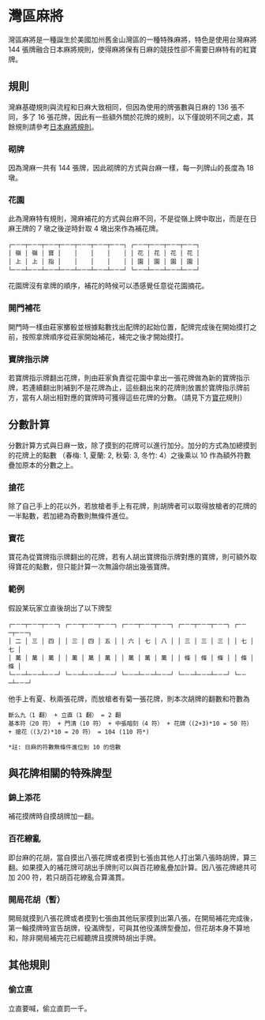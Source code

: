 # 灣區麻將

灣區麻將是一種誕生於美國加州舊金山灣區的一種特殊麻將，特色是使用台灣麻將 144 張牌融合日本麻將規則，使得麻將保有日麻的競技性卻不需要日麻特有的紅寶牌。

## 規則

灣麻基礎規則與流程和日麻大致相同，但因為使用的牌張數與日麻的 136 張不同，多了 16 張花牌，因此有一些額外關於花牌的規則，以下僅說明不同之處，其餘規則請參考[日本麻將規則](https://zh.wikipedia.org/wiki/%E6%97%A5%E6%9C%AC%E9%BA%BB%E5%B0%86%E8%A7%84%E5%88%99)。

### 砌牌

因為灣麻一共有 144 張牌，因此砌牌的方式與台麻一樣，每一列牌山的長度為 18 墩。

### 花園

此為灣麻特有規則，灣麻補花的方式與台麻不同，不是從嶺上牌中取出，而是在日麻王牌的 7 墩之後逆時針取 4 墩出來作為補花牌。

```
┌─－─┬─－─┬─－─┬─－─┬─－─┬─－─┬─－─┐ ┌─－─┬─－─┬─－─┬─－─┐
│ 嶺 │ 嶺 │ 寶 │ 　 │ 　 │ 　 │ 　 │ │ 花 │ 花 │ 花 │ 花 │
│ 上 │ 上 │ 指 │ 　 │ 　 │ 　 │ 　 │ │ 園 │ 園 │ 園 │ 園 │
└─－─┴─－─┴─－─┴─－─┴─－─┴─－─┴─－─┘ └─－─┴─－─┴─－─┴─－─┘
```

花園牌沒有拿牌的順序，補花的時候可以憑感覺任意從花園摘花。

### 開門補花

開門時一樣由莊家擲骰並根據點數找出配牌的起始位置，配牌完成後在開始摸打之前，按照拿牌順序從莊家開始補花，補完之後才開始摸打。

### 寶牌指示牌

若寶牌指示牌翻出花牌，則由莊家負責從花園中拿出一張花牌做為新的寶牌指示牌，若連續翻出則補到不是花牌為止，這些翻出來的花牌則放置於寶牌指示牌前方，當有人胡出相對應的寶牌時可獲得這些花牌的分數。（請見下方[寶花](#寶花)規則）

## 分數計算

分數計算方式與日麻一致，除了摸到的花牌可以進行加分。加分的方式為加總摸到的花牌上的點數 （春梅: 1, 夏蘭: 2, 秋菊: 3, 冬竹: 4）之後乘以 10 作為額外符數疊加原本的分數之上。

### 搶花

除了自己手上的花以外，若放槍者手上有花牌，則胡牌者可以取得放槍者的花牌的一半點數，若加總為奇數則無條件進位。

### 寶花

寶花為從寶牌指示牌翻出的花牌，若有人胡出寶牌指示牌對應的寶牌，則可額外取得寶花的點數，但只能計算一次無論你胡出幾張寶牌。

### 範例

假設某玩家立直後胡出了以下牌型

```
┌─－─┬─－─┬─－─┐ ┌─－─┬─－─┬─－─┐ ┌─－─┬─－─┬─－─┐ ┌─－─┬─－─┬─－─┐ ┌─－─┬─－─┐
│ 二 │ 三 │ 四 │ │ 三 │ 四 │ 五 │ │ 六 │ 七 │ 八 │ │ 三 │ 三 │ 三 │ │ 七 │ 七 │
│ 萬 │ 萬 │ 萬 │ │ 萬 │ 萬 │ 萬 │ │ 萬 │ 萬 │ 萬 │ │ 條 │ 條 │ 條 │ │ 條 │ 條 │
└─－─┴─－─┴─－─┘ └─－─┴─－─┴─－─┘ └─－─┴─－─┴─－─┘ └─－─┴─－─┴─－─┘ └─－─┴─－─┘
```

他手上有夏、秋兩張花牌，而放槍者有菊一張花牌，則本次胡牌的翻數和符數為

```
斷么九（1 翻） + 立直（1 翻） = 2 翻
基本符（20 符） + 門清（10 符） + 中張暗刻（4 符） + 花牌（(2+3)*10 = 50 符） + 搶花（(3/2)*10 = 20 符） = 104 (110 符*)

*註: 日麻的符數無條件進位到 10 的倍數
```

## 與花牌相關的特殊牌型

### 錦上添花

補花摸牌時自摸胡牌加一翻。

### 百花繚亂

即台麻的花胡，當自摸出八張花牌或者摸到七張由其他人打出第八張時胡牌，算三翻。如果摸入的補花牌可胡出手牌則可以與百花繚亂疊加計算。因八張花牌總共可加 200 符，若只胡百花繚亂合算滿貫。

### 開局花胡（暫）

開局就摸到八張花牌或者摸到七張由其他玩家摸到出第八張，在開局補花完成後，第一輪摸牌時宣告胡牌，役滿牌型，可與其他役滿牌型疊加，但花胡本身不算地和，除非開局補完花已經聽牌且摸牌時胡出手牌。

## 其他規則

### 偷立直

立直要喊，偷立直罰一千。
